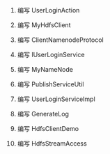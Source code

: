1. 编写 UserLoginAction

2. 编写 MyHdfsClient

3. 编写 ClientNamenodeProtocol

4. 编写 IUserLoginService

5. 编写 MyNameNode

6. 编写 PublishServiceUtil

7. 编写 UserLoginServiceImpl


8. 编写 GenerateLog


9. 编写 HdfsClientDemo

10. 编写 HdfsStreamAccess